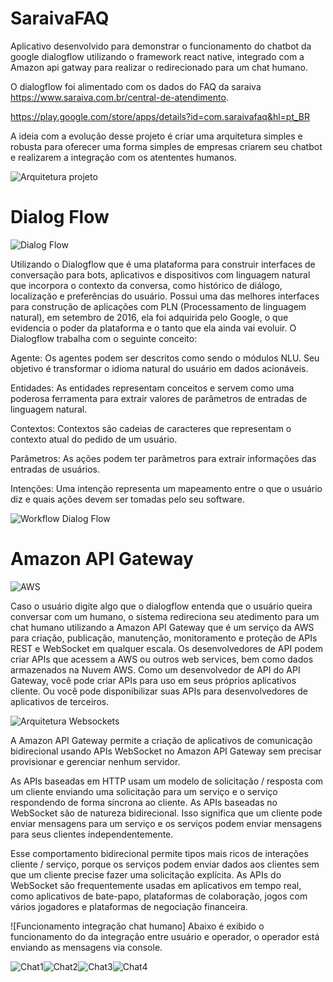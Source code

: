 # SaraivaFAQ
Aplicativo desenvolvido para demonstrar o funcionamento do chatbot da google dialogflow utilizando o framework react native, integrado com a Amazon api gatway para realizar o redirecionado para um chat humano.

O dialogflow foi alimentado com os dados do FAQ da saraiva https://www.saraiva.com.br/central-de-atendimento.

https://play.google.com/store/apps/details?id=com.saraivafaq&hl=pt_BR

A ideia com a evolução desse projeto é criar uma arquitetura simples e robusta para oferecer uma forma simples de empresas criarem seu chatbot e realizarem a integração com os atententes humanos.

![Arquitetura projeto](imgs/ArquiteturaProjeto.png)




# Dialog Flow
![Dialog Flow](https://www.intensivacursos.com.br/wp-content/uploads/Dialogflow-Avan%C3%A7ado-Domine-a-Plataforma-por-Completo.png)

Utilizando o Dialogflow que é uma plataforma para construir interfaces de conversação para bots, aplicativos e dispositivos com linguagem natural que incorpora o contexto da conversa, como histórico de diálogo, localização e preferências do usuário. Possui uma das melhores interfaces para construção de aplicações com PLN (Processamento de linguagem natural), em setembro de 2016, ela foi adquirida pelo Google, o que evidencia o poder da plataforma e o tanto que ela ainda vai evoluir.
O Dialogflow trabalha com o seguinte conceito:

Agente: Os agentes podem ser descritos como sendo o módulos NLU. Seu objetivo é transformar o idioma natural do usuário em dados acionáveis.

Entidades: As entidades representam conceitos e servem como uma poderosa ferramenta para extrair valores de parâmetros de entradas de linguagem natural.

Contextos: Contextos são cadeias de caracteres que representam o contexto atual do pedido de um usuário.

Parâmetros: As ações podem ter parâmetros para extrair informações das entradas de usuários.

Intenções: Uma intenção representa um mapeamento entre o que o usuário diz e quais ações devem ser tomadas pelo seu software.

![Workflow Dialog Flow](https://cloud.google.com/dialogflow/docs/images/api-flow.svg?hl=pt-br)





# Amazon API Gateway
![AWS](https://d1.awsstatic.com/Test%20Images/test-images/aws_logo.1279633de30de16a6ba56242ee86c8c79254b91c.png)

Caso o usuário digite algo que o dialogflow entenda que o usuário queira conversar com um humano, o sistema redireciona seu atedimento para um chat humano utilizando a Amazon API Gateway que é um serviço da AWS para criação, publicação, manutenção, monitoramento e proteção de APIs REST e WebSocket em qualquer escala. Os desenvolvedores de API podem criar APIs que acessem a AWS ou outros web services, bem como dados armazenados na Nuvem AWS. Como um desenvolvedor de API do API Gateway, você pode criar APIs para uso em seus próprios aplicativos cliente. Ou você pode disponibilizar suas APIs para desenvolvedores de aplicativos de terceiros.

![Arquitetura Websockets](https://d2908q01vomqb2.cloudfront.net/1b6453892473a467d07372d45eb05abc2031647a/2018/12/18/websockets-arch.png)

A Amazon API Gateway permite a criação de aplicativos de comunicação bidirecional usando APIs WebSocket no Amazon API Gateway sem precisar provisionar e gerenciar nenhum servidor.

As APIs baseadas em HTTP usam um modelo de solicitação / resposta com um cliente enviando uma solicitação para um serviço e o serviço respondendo de forma síncrona ao cliente. As APIs baseadas no WebSocket são de natureza bidirecional. Isso significa que um cliente pode enviar mensagens para um serviço e os serviços podem enviar mensagens para seus clientes independentemente.

Esse comportamento bidirecional permite tipos mais ricos de interações cliente / serviço, porque os serviços podem enviar dados aos clientes sem que um cliente precise fazer uma solicitação explícita. As APIs do WebSocket são frequentemente usadas em aplicativos em tempo real, como aplicativos de bate-papo, plataformas de colaboração, jogos com vários jogadores e plataformas de negociação financeira.




![Funcionamento integração chat humano]
Abaixo é exibido o funcionamento do da integração entre usuário e operador, o operador está enviando as mensagens via console.

![Chat1](imgs/chat1.jpeg)![Chat2](imgs/chat2.jpeg)![Chat3](imgs/chat3.jpeg)![Chat4](imgs/chat4.png)

